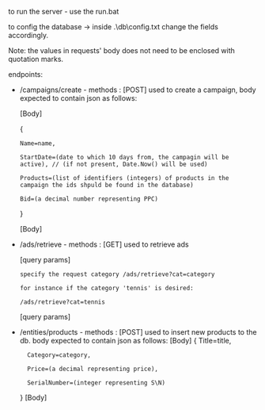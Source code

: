to run the server - use the run.bat

to config the database -> inside .\db\config.txt change the fields accordingly.

Note: the values in requests' body does not need to be enclosed with quotation marks.

endpoints:
* /campaigns/create - methods : [POST] 
used to create a campaign, body expected to contain json as follows:

  [Body]
  
  {
  
      Name=name,

      StartDate=(date to which 10 days from, the campagin will be active), // (if not present, Date.Now() will be used)

      Products=(list of identifiers (integers) of products in the campaign the ids shpuld be found in the database)

      Bid=(a decimal number representing PPC)
      
   }
   
  [Body]
  
* /ads/retrieve - methods : [GET]
 used to retrieve ads 
 
   [query params]

      specify the request category /ads/retrieve?cat=category

      for instance if the category 'tennis' is desired:

      /ads/retrieve?cat=tennis

   [query params]
  
* /entities/products - methods : [POST]
  used to insert new products to the db. body expected to contain json as follows:
  [Body]
    {
        Title=title,

        Category=category,

        Price=(a decimal representing price),
      
        SerialNumber=(integer representing S\N)
     }
  [Body]
    
<!--     
 * /entities/campaign - methods : [GET]
  used to retrieve campaign details from the db.
  <Body>
    Title=<title>
    Category=<category>
    Price=<a decimal representing price>
  </Body> -->
    
  
  
  
  
 
  
 
 
